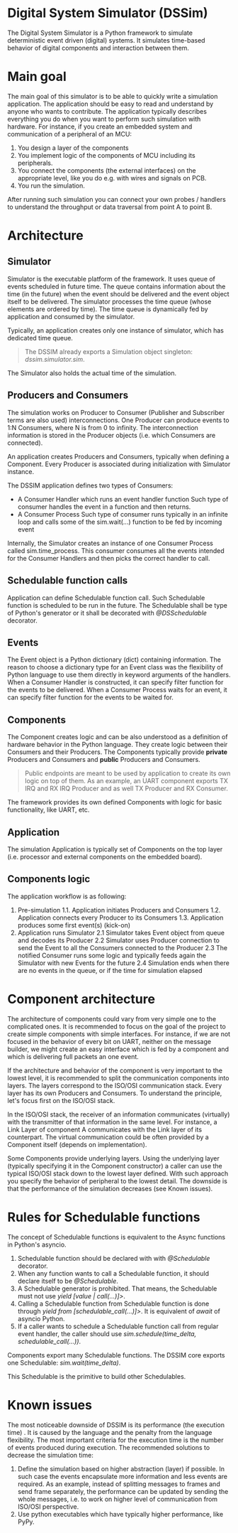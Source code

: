 
# Digital System Simulator (DSSim)

The Digital System Simulator is a Python framework to simulate deterministic event driven (digital) systems. It simulates time-based behavior of digital components and interaction between them.
# Main goal
The main goal of this simulator is to be able to quickly write a simulation application. The application should be easy to read and understand by anyone who wants to contribute.
The application typically describes everything you do when you want to perform such simulation with hardware.
For instance, if you create an embedded system and communication of a peripheral of an MCU:
1. You design a layer of the components
2. You implement logic of the components of MCU including its peripherals.
3. You connect the components (the external interfaces) on the appropriate level, like you do e.g. with wires and signals on PCB.
5. You run the simulation.

After running such simulation you can connect your own probes / handlers to understand the throughput or data traversal from point A to point B.

# Architecture
## Simulator
Simulator is the executable platform of the framework. It uses queue of events scheduled in future time. The queue contains information about the time (in the future) when the event should be delivered and the event object itself to be delivered.
The simulator processes the time queue (whose elements are ordered by time). The time queue is dynamically fed by application and consumed by the simulator.

Typically, an application creates only one instance of simulator, which has dedicated time queue.

> The DSSIM already exports a Simulation object singleton: *dssim.simulator.sim*.

The Simulator also holds the actual time of the simulation.

## Producers and Consumers
The simulation works on Producer to Consumer (Publisher and Subscriber terms are also used) interconnections.
One Producer can produce events to 1:N Consumers, where N is from 0 to infinity.
The interconnection information is stored in the Producer objects (i.e. which Consumers are connected).

An application creates Producers and Consumers, typically when defining a Component.
Every Producer is associated during initialization with Simulator instance.

The DSSIM application defines two types of Consumers:
* A Consumer Handler which runs an event handler function
Such type of consumer handles the event in a function and then returns.
* A Consumer Process
Such type of consumer runs typically in an infinite loop and calls some of the sim.wait(...) function to be fed by incoming event

Internally, the Simulator creates an instance of one Consumer Process called sim.time_process. This consumer consumes all the events intended for the Consumer Handlers and then
picks the correct handler to call.

## Schedulable function calls
Application can define Schedulable function call. Such Schedulable function is scheduled to be run in the future.
The Schedulable shall be type of Python's generator or it shall be decorated with *@DSSchedulable* decorator.

## Events
The Event object is a Python dictionary (dict) containing information. The reason to choose a dictionary type for an Event class was the flexibility of Python language to use them directly in keyword arguments of the handlers.
When a Consumer Handler is constructed, it can specify filter function for the events to be delivered.
When a Consumer Process waits for an event, it can specify filter function for the events to be waited for.

## Components
The Component creates logic and can be also understood as a definition of hardware behavior in the Python language. 
They create logic between their Consumers and their Producers.
The Components typically provide **private** Producers and Consumers and **public** Producers and Consumers.
> Public endpoints are meant to be used by application to create its own logic on top of them. As an example, an UART component exports TX IRQ and RX IRQ Producer and as well TX Producer and RX Consumer.

The framework provides its own defined Components with logic for basic functionality, like UART, etc.

## Application
The simulation Application is typically set of Components on the top layer (i.e. processor and external components on the embedded board).

## Components logic
The application workflow is as following:
1. Pre-simulation
1.1. Application initiates Producers and Consumers
1.2. Application connects every Producer to its Consumers
1.3. Application produces some first event(s) (kick-on)
2. Application runs Simulator
2.1 Simulator takes Event object from queue and decodes its Producer
2.2 Simulator uses Producer connection to send the Event to all the Consumers connected to the Producer
2.3 The notified Consumer runs some logic and typically feeds again the Simulator with new Events for the future
2.4 Simulation ends when there are no events in the queue, or if the time for simulation elapsed

# Component architecture
The architecture of components could vary from very simple one to the complicated ones. It is recommended to focus on the goal of the project to create simple components
with simple interfaces. For instance, if we are not focused in the behavior of every bit on UART, neither on the message builder, we might create an easy interface which is 
fed by a component and which is delivering full packets an one event.

If the architecture and behavior of the component is very important to the lowest level, it is recommended to split the communication components into layers.
The layers correspond to the ISO/OSI communication stack. Every layer has its own Producers and Consumers.
To understand the principle, let's focus first on the ISO/OSI stack.

In the ISO/OSI stack, the receiver of an information communicates (virtually) with the transmitter of that information in the same level. For instance, a Link Layer of component A
communicates with the Link layer of its counterpart.
The virtual communication could be often provided by a Component itself (depends on implementation).

Some Components provide underlying layers. Using the underlying layer (typically specifying it in the Component constructor) a caller can use the typical ISO/OSI stack down to the lowest layer defined.
With such approach you specify the behavior of peripheral to the lowest detail. The downside is that the performance of the simulation decreases (see Known issues).

# Rules for Schedulable functions
The concept of Schedulable functions is equivalent to the Async functions in Python's asyncio.
1. Schedulable function should be declared with with *@Schedulable* decorator.
2. When any function wants to call a Schedulable function, it should declare itself to be *@Schedulable*.
3. A Schedulable generator is prohibited. That means, the Schedulable must not use *yield [value | call(...)]>*.
4. Calling a Schedulable function from Schedulable function is done through *yield from \[schedulable_call(...)]>*. It is equivalent of *await* of asyncio Python.
5. If a caller wants to schedule a Schedulable function call from regular event handler, the caller should use *sim.schedule(time_delta, schedulable_call(...))*.

Components export many Schedulable functions.
The DSSIM core exports one Schedulable: *sim.wait(time_delta)*.

This Schedulable is the primitive to build other Schedulables.

# Known issues
The most noticeable downside of DSSIM is its performance (the execution time) . It is caused by the language and the penalty from the language flexibility.
The most important criteria for the execution time is the number of events produced during execution.
The recommended solutions to decrease the simulation time:
1. Define the simulation based on higher abstraction (layer) if possible. In such case the events encapsulate more information and less events are required. As an example, instead of splitting messages to frames and send frame separately, the performance can be updated by sending the whole messages, i.e. to work on higher level of communication from ISO/OSI perspective.
2. Use python executables which have typically higher performance, like PyPy.
